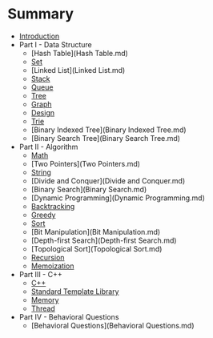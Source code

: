 # Summary

* [Introduction](README.md)
* Part I - Data Structure
   * [Hash Table](Hash Table.md)
   * [Set](Set.md)
   * [Linked List](Linked List.md)
   * [Stack](Stack.md)
   * [Queue](Queue.md)
   * [Tree](Tree.md)
   * [Graph](Graph.md)
   * [Design](Design.md)
   * [Trie](Trie.md)
   * [Binary Indexed Tree](Binary Indexed Tree.md)
   * [Binary Search Tree](Binary Search Tree.md)
* Part II - Algorithm
   * [Math](Math.md)
   * [Two Pointers](Two Pointers.md)
   * [String](String.md)
   * [Divide and Conquer](Divide and Conquer.md)
   * [Binary Search](Binary Search.md)
   * [Dynamic Programming](Dynamic Programming.md)
   * [Backtracking](Backtracking.md)
   * [Greedy](Greedy.md)
   * [Sort](Sort.md)
   * [Bit Manipulation](Bit Manipulation.md)
   * [Depth-first Search](Depth-first Search.md)
   * [Topological Sort](Topological Sort.md)
   * [Recursion](Recursion.md)
   * [Memoization](Memorization.md)
* Part III - C++
   * [C++](C++.md)
   * [Standard Template Library](STL.md)
   * [Memory](Memory.md)
   * [Thread](Thread.md)
* Part IV - Behavioral Questions
   * [Behavioral Questions](Behavioral Questions.md)

